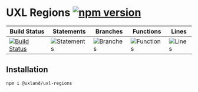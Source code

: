 # UXL Regions [![npm version](https://badge.fury.io/js/%40uxland%2Fuxl-regions.svg)](https://badge.fury.io/js/%40uxland%2Fuxl-regions)

| Build Status                                                                                                      | Statements                                    | Branches                                  | Functions                                   | Lines                               |
| ----------------------------------------------------------------------------------------------------------------- | --------------------------------------------- | ----------------------------------------- | ------------------------------------------- | ----------------------------------- |
| [![Build Status](https://api.travis-ci.org/uxland/uxl-regions.svg)](https://api.travis-ci.org/uxland/uxl-regions) | ![Statements](https://img.shields.io/badge/Coverage-84.28%25-yellow.svg 'Make me better!') | ![Branches](https://img.shields.io/badge/Coverage-78.26%25-red.svg 'Make me better!') | ![Functions](https://img.shields.io/badge/Coverage-68.07%25-red.svg 'Make me better!') | ![Lines](https://img.shields.io/badge/Coverage-86.45%25-yellow.svg 'Make me better!') |

## Installation

`npm i @uxland/uxl-regions`
